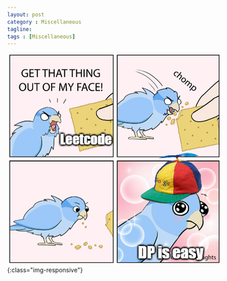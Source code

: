 ```yaml
---
layout: post
category : Miscellaneous
tagline:
tags : [Miscellaneous]
---
```


![Leetcode](/assets/img/leetcode.png){:class="img-responsive"}